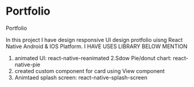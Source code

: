 # Portfolio
Portfolio 

In this project I have design responsive UI design protfolio uisng React Native Android & IOS Platform.
I HAVE USES LIBRARY BELOW MENTION
1. animated UI: react-native-reanimated
2.Sdow Pie/donut chart: react-native-pie
3. created custom component for  card using View component
4. Animtaed splash screen: react-native-splash-screen
